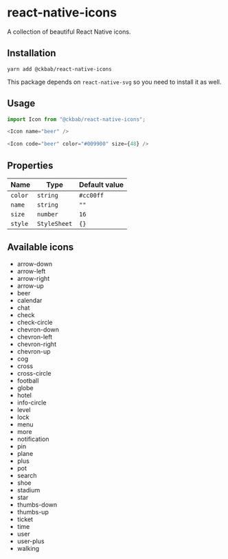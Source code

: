 # react-native-icons

A collection of beautiful React Native icons.

## Installation

```
yarn add @ckbab/react-native-icons
```

This package depends on `react-native-svg` so you need to install it as well.

## Usage

```js
import Icon from "@ckbab/react-native-icons";

<Icon name="beer" />

<Icon code="beer" color="#009900" size={48} />
```

## Properties

| Name    | Type         | Default value |
| ------- | ------------ | ------------- |
| `color` | `string`     | `#cc00ff`     |
| `name`  | `string`     | `""`          |
| `size`  | `number`     | `16`          |
| `style` | `StyleSheet` | `{}`          |

## Available icons

- arrow-down
- arrow-left
- arrow-right
- arrow-up
- beer
- calendar
- chat
- check
- check-circle
- chevron-down
- chevron-left
- chevron-right
- chevron-up
- cog
- cross
- cross-circle
- football
- globe
- hotel
- info-circle
- level
- lock
- menu
- more
- notification
- pin
- plane
- plus
- pot
- search
- shoe
- stadium
- star
- thumbs-down
- thumbs-up
- ticket
- time
- user
- user-plus
- walking
